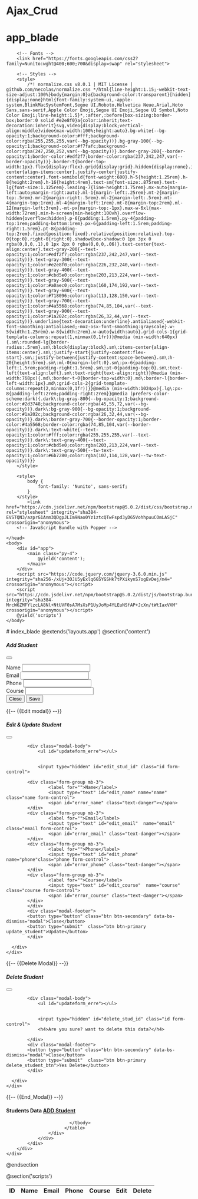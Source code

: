 # Ajax_Crud
# app_blade

<!DOCTYPE html>
<html lang="{{ str_replace('_', '-', app()->getLocale()) }}">
    <head>
        <meta charset="utf-8">
        <meta name="viewport" content="width=device-width, initial-scale=1">
        <meta name="csrf-token" content="{{ csrf_token() }}">
        <title>Laravel</title>

        <!-- Fonts -->
        <link href="https://fonts.googleapis.com/css2?family=Nunito:wght@400;600;700&display=swap" rel="stylesheet">

        <!-- Styles -->
        <style>
            /*! normalize.css v8.0.1 | MIT License | github.com/necolas/normalize.css */html{line-height:1.15;-webkit-text-size-adjust:100%}body{margin:0}a{background-color:transparent}[hidden]{display:none}html{font-family:system-ui,-apple-system,BlinkMacSystemFont,Segoe UI,Roboto,Helvetica Neue,Arial,Noto Sans,sans-serif,Apple Color Emoji,Segoe UI Emoji,Segoe UI Symbol,Noto Color Emoji;line-height:1.5}*,:after,:before{box-sizing:border-box;border:0 solid #e2e8f0}a{color:inherit;text-decoration:inherit}svg,video{display:block;vertical-align:middle}video{max-width:100%;height:auto}.bg-white{--bg-opacity:1;background-color:#fff;background-color:rgba(255,255,255,var(--bg-opacity))}.bg-gray-100{--bg-opacity:1;background-color:#f7fafc;background-color:rgba(247,250,252,var(--bg-opacity))}.border-gray-200{--border-opacity:1;border-color:#edf2f7;border-color:rgba(237,242,247,var(--border-opacity))}.border-t{border-top-width:1px}.flex{display:flex}.grid{display:grid}.hidden{display:none}.items-center{align-items:center}.justify-center{justify-content:center}.font-semibold{font-weight:600}.h-5{height:1.25rem}.h-8{height:2rem}.h-16{height:4rem}.text-sm{font-size:.875rem}.text-lg{font-size:1.125rem}.leading-7{line-height:1.75rem}.mx-auto{margin-left:auto;margin-right:auto}.ml-1{margin-left:.25rem}.mt-2{margin-top:.5rem}.mr-2{margin-right:.5rem}.ml-2{margin-left:.5rem}.mt-4{margin-top:1rem}.ml-4{margin-left:1rem}.mt-8{margin-top:2rem}.ml-12{margin-left:3rem}.-mt-px{margin-top:-1px}.max-w-6xl{max-width:72rem}.min-h-screen{min-height:100vh}.overflow-hidden{overflow:hidden}.p-6{padding:1.5rem}.py-4{padding-top:1rem;padding-bottom:1rem}.px-6{padding-left:1.5rem;padding-right:1.5rem}.pt-8{padding-top:2rem}.fixed{position:fixed}.relative{position:relative}.top-0{top:0}.right-0{right:0}.shadow{box-shadow:0 1px 3px 0 rgba(0,0,0,.1),0 1px 2px 0 rgba(0,0,0,.06)}.text-center{text-align:center}.text-gray-200{--text-opacity:1;color:#edf2f7;color:rgba(237,242,247,var(--text-opacity))}.text-gray-300{--text-opacity:1;color:#e2e8f0;color:rgba(226,232,240,var(--text-opacity))}.text-gray-400{--text-opacity:1;color:#cbd5e0;color:rgba(203,213,224,var(--text-opacity))}.text-gray-500{--text-opacity:1;color:#a0aec0;color:rgba(160,174,192,var(--text-opacity))}.text-gray-600{--text-opacity:1;color:#718096;color:rgba(113,128,150,var(--text-opacity))}.text-gray-700{--text-opacity:1;color:#4a5568;color:rgba(74,85,104,var(--text-opacity))}.text-gray-900{--text-opacity:1;color:#1a202c;color:rgba(26,32,44,var(--text-opacity))}.underline{text-decoration:underline}.antialiased{-webkit-font-smoothing:antialiased;-moz-osx-font-smoothing:grayscale}.w-5{width:1.25rem}.w-8{width:2rem}.w-auto{width:auto}.grid-cols-1{grid-template-columns:repeat(1,minmax(0,1fr))}@media (min-width:640px){.sm\:rounded-lg{border-radius:.5rem}.sm\:block{display:block}.sm\:items-center{align-items:center}.sm\:justify-start{justify-content:flex-start}.sm\:justify-between{justify-content:space-between}.sm\:h-20{height:5rem}.sm\:ml-0{margin-left:0}.sm\:px-6{padding-left:1.5rem;padding-right:1.5rem}.sm\:pt-0{padding-top:0}.sm\:text-left{text-align:left}.sm\:text-right{text-align:right}}@media (min-width:768px){.md\:border-t-0{border-top-width:0}.md\:border-l{border-left-width:1px}.md\:grid-cols-2{grid-template-columns:repeat(2,minmax(0,1fr))}}@media (min-width:1024px){.lg\:px-8{padding-left:2rem;padding-right:2rem}}@media (prefers-color-scheme:dark){.dark\:bg-gray-800{--bg-opacity:1;background-color:#2d3748;background-color:rgba(45,55,72,var(--bg-opacity))}.dark\:bg-gray-900{--bg-opacity:1;background-color:#1a202c;background-color:rgba(26,32,44,var(--bg-opacity))}.dark\:border-gray-700{--border-opacity:1;border-color:#4a5568;border-color:rgba(74,85,104,var(--border-opacity))}.dark\:text-white{--text-opacity:1;color:#fff;color:rgba(255,255,255,var(--text-opacity))}.dark\:text-gray-400{--text-opacity:1;color:#cbd5e0;color:rgba(203,213,224,var(--text-opacity))}.dark\:text-gray-500{--tw-text-opacity:1;color:#6b7280;color:rgba(107,114,128,var(--tw-text-opacity))}}
        </style>

        <style>
            body {
                font-family: 'Nunito', sans-serif;
            }
        </style>
            <link href="https://cdn.jsdelivr.net/npm/bootstrap@5.0.2/dist/css/bootstrap.min.css" rel="stylesheet" integrity="sha384-EVSTQN3/azprG1Anm3QDgpJLIm9Nao0Yz1ztcQTwFspd3yD65VohhpuuCOmLASjC" crossorigin="anonymous">
        <!-- JavaScript Bundle with Popper -->

    </head>
    <body>
        <div id="app">
            <main class="py-4">
                @yield('content');
            </main>
        </div>
        <script src="https://code.jquery.com/jquery-3.6.0.min.js" integrity="sha256-/xUj+3OJU5yExlq6GSYGSHk7tPXikynS7ogEvDej/m4=" crossorigin="anonymous"></script>
        <script src="https://cdn.jsdelivr.net/npm/bootstrap@5.0.2/dist/js/bootstrap.bundle.min.js" integrity="sha384-MrcW6ZMFYlzcLA8Nl+NtUVF0sA7MsXsP1UyJoMp4YLEuNSfAP+JcXn/tWtIaxVXM" crossorigin="anonymous"></script>
        @yield('scripts')
    </body>
</html>
# index_blade
@extends('layouts.app')
@section('content')


  <!-- Modal -->
  <div class="modal fade" id="AddStudentModal" tabindex="-1" aria-labelledby="exampleModalLabel" aria-hidden="true">
    <div class="modal-dialog">
      <div class="modal-content">
        <div class="modal-header">
          <h5 class="modal-title" id="exampleModalLabel">Add Student</h5>
          <button type="button" class="btn-close" data-bs-dismiss="modal" aria-label="Close"></button>
        </div>
        <form id="add_student">
            <div class="modal-body">
                <ul id="saveform_erre"></ul>
            <div class="form-group mb-3">
                    <label for="">Name</label>
                    <input type="text" name="name" class="name form-control">
                    <span id="error_name" class="text-danger"></span>
            </div>
            <div class="form-group mb-3">
                    <label for="">Email</label>
                    <input type="text" name="email" class="email form-control">
                    <span id="error_email" class="text-danger"></span>
            </div>
            <div class="form-group mb-3">
                    <label for="">Phone</label>
                    <input type="text" name="phone"class="phone form-control">
                    <span id="error_phone" class="text-danger"></span>
            </div>
            <div class="form-group mb-3">
                    <label for="">Course</label>
                    <input type="text" name="course" class="course form-control">
                    <span id="error_course" class="text-danger"></span>
            </div>
            </div>
            <div class="modal-footer">
            <button type="button" class="btn btn-secondary" data-bs-dismiss="modal">Close</button>
            <button type="submit"  class="btn btn-primary add_student">Save</button>
            </div>
        </form>
      </div>
    </div>
  </div>
  {{-- {{Edit modal}} --}}
  <div class="modal fade" id="EditStudentModal" tabindex="-1" aria-labelledby="exampleModalLabel" aria-hidden="true">
    <div class="modal-dialog">
      <div class="modal-content">
        <div class="modal-header">
          <h5 class="modal-title" id="exampleModalLabel">Edit & Update Student</h5>
          <button type="button" class="btn-close" data-bs-dismiss="modal" aria-label="Close"></button>
        </div>

            <div class="modal-body">
                <ul id="updateform_erre"></ul>


                <input type="hidden" id="edit_stud_id" class="id form-control">

            <div class="form-group mb-3">
                    <label for="">Name</label>
                    <input type="text" id="edit_name" name="name" class="name form-control">
                    <span id="error_name" class="text-danger"></span>
            </div>
            <div class="form-group mb-3">
                    <label for="">Email</label>
                    <input type="text" id="edit_email"  name="email" class="email form-control">
                    <span id="error_email" class="text-danger"></span>
            </div>
            <div class="form-group mb-3">
                    <label for="">Phone</label>
                    <input type="text" id="edit_phone"  name="phone"class="phone form-control">
                    <span id="error_phone" class="text-danger"></span>
            </div>
            <div class="form-group mb-3">
                    <label for="">Course</label>
                    <input type="text" id="edit_course"  name="course" class="course form-control">
                    <span id="error_course" class="text-danger"></span>
            </div>
            </div>
            <div class="modal-footer">
            <button type="button" class="btn btn-secondary" data-bs-dismiss="modal">Close</button>
            <button type="submit"  class="btn btn-primary update_student">Update</button>
            </div>

      </div>
    </div>
  </div>
{{-- {{Delete Modal}} --}}
  <div class="modal fade" id="DeleteStudentModal" tabindex="-1" aria-labelledby="exampleModalLabel" aria-hidden="true">
    <div class="modal-dialog">
      <div class="modal-content">
        <div class="modal-header">
          <h5 class="modal-title" id="exampleModalLabel">Delete Student</h5>
          <button type="button" class="btn-close" data-bs-dismiss="modal" aria-label="Close"></button>
        </div>

            <div class="modal-body">
                <ul id="updateform_erre"></ul>


                <input type="hidden" id="delete_stud_id" class="id form-control">
                <h4>Are you sure? want to delete this data?</h4>

            </div>
            <div class="modal-footer">
            <button type="button" class="btn btn-secondary" data-bs-dismiss="modal">Close</button>
            <button type="submit"  class="btn btn-primary delete_student_btn">Yes Delete</button>
            </div>

      </div>
    </div>
  </div>
  {{-- {{End_Modal}} --}}
    <div class="container py-5">
        <div class="row">
            <div class="col-md-12">
                <div id="success"></div>
                <div class="card">
                    <div class="card-header">
                        <h4> Students Data
                            <a href="#" data-bs-toggle="modal" data-bs-target="#AddStudentModal" class="btn btn-primary float-end btn-sm">ADD Student</a>
                        </h4>
                    </div>
                    <div class="card-body">
                        <table class="table">
                            <thead >
                              <tr>
                                <th scope="col">ID</th>
                                <th scope="col">Name</th>
                                <th scope="col">Email</th>
                                <th scope="col">Phone</th>
                                <th scope="col">Course</th>
                                <th scope="col">Edit</th>
                                <th scope="col">Delete</th>
                              </tr>
                            </thead>
                            <tbody id="scheduleShowData">

                            </tbody>
                          </table>
                    </div>
                </div>
            </div>
        </div>
    </div>

@endsection

@section('scripts')
    <script>
        $(document).ready(function(e)
        {
            fetchstudent();

            function fetchstudent()
            {
                $.ajax({
                    type: "GET",
                    url:"/fetch_student",
                    dataType:"json",
                    success: function(response) {
                    console.log(response);
                     $('#scheduleShowData').html("");
                    var data = '';
                    $.each(response.students, function(key, value) {
                        data += ` <tr>
                                    <td>${value.id}</td>
                                    <td>${value.name}</td>
                                    <td>${value.email}</td>
                                    <td>${value.phone}</td>
                                    <td>${value.course}</td>
                                    <td><button type="button" value="${value.id}" class="edit_student btn btn-primary btn-sm">Edit<button></td>
                                    <td><button type="button" value="${value.id}" class="delete_student btn btn-danger btn-sm">Delete<button></td>
                                </tr>`;
                    });
                    $('#scheduleShowData').append(data);
                },


                });
            }

            $(document).on('click','.delete_student',function(e){
                e.preventDefault();
                var studnt_id = $(this).val();
                 $('#delete_stud_id').val(studnt_id);
                 $('#DeleteStudentModal').modal('show');
            });
            $(document).on('click','.delete_student_btn',function(e)
            {
                e.preventDefault();
                var studnt_id = $('#delete_stud_id').val();
                $.ajaxSetup({
                                headers: {
                                    'X-CSRF-TOKEN': $('meta[name="csrf-token"]').attr('content')
                                }
                            });
                $.ajax({
                    type: "DELETE",
                    url:"/delete_student/"+studnt_id,
                    success: function(response)
                    {
                        console.log(response);
                        $('#success').addClass('alert alert-success')
                        $('#success').text(response.message);
                        $('#DeleteStudentModal').modal('hide');
                        fetchstudent();
                    }

                });
            });
            $(document).on('click','.edit_student',function(e)
            {
                e.preventDefault;
                var student_id = $(this).val();
                // console.log(student_id);
                $('#EditStudentModal').modal('show')
                $.ajax({
                    type: "GET",
                    url:"/edit_student/"+student_id,
                    success: function(response)
                    {
                        // console.log(response);
                        if (response.status == 400) {
                        $('#error_name').text(response.errors.name);
                        $('#error_email').text(response.errors.email);
                        $('#error_phone').text(response.errors.phone);
                        $('#error_course').text(response.errors.course);

                        }
                        else
                        {
                            $('#edit_name').val(response.student.name);
                            $('#edit_email').val(response.student.email);
                            $('#edit_phone').val(response.student.phone);
                            $('#edit_course').val(response.student.course);
                            $('#edit_stud_id').val(student_id);
                        }
                    }
                });
            });
            $(document).on('click','.update_student',function(e)
            {
                e.preventDefault();
                var stud_id = $('#edit_stud_id').val();
                var data = {
                    'name':$('#edit_name').val(),
                    'email':$('#edit_email').val(),
                    'phone':$('#edit_phone').val(),
                    'course':$('#edit_course').val(),
                }
                $.ajaxSetup({
                                headers: {
                                    'X-CSRF-TOKEN': $('meta[name="csrf-token"]').attr('content')
                                }
                            });
                $.ajax({
                    type: "PUT",
                    url:"/update_student/"+stud_id,
                    data: data,
                    dataType: "json",
                    success: function(response)
                    {
                        // console.log(response);

                        if(response.status==400)
                        {
                            $('#error_name').text(response.errors.name);
                            $('#error_email').text(response.errors.email);
                            $('#error_phone').text(response.errors.phone);
                            $('#error_course').text(response.errors.course);
                        }
                        else if(response.status==404)
                        {
                            $('#success').addClass('alert alert-success')
                            $('#success').text(response.message)
                            $('#AddStudentModal').modal('hide')
                            $('#AddStudentModal').find('input').val(" ");
                        }
                        else
                        {
                            $('#success').addClass('alert alert-success')
                            $('#success').text(response.message)
                            $('#EditStudentModal').modal('hide')
                            $('#EditStudentModal').find('input').val(" ");
                        }
                        fetchstudent();
                    }
                });


            });
            $(document).on('click','.add_student',function(e)
            {
                e.preventDefault();
                // console.dir($('#add_student'));
                 let imagesData = new FormData($('#add_student')[0]);
                $.ajaxSetup({
                                headers: {
                                    'X-CSRF-TOKEN': $('meta[name="csrf-token"]').attr('content')
                                }
                            });
                $.ajax({
                    type: "POST",
                    url:"students",
                    data:imagesData,
                    dataType:"json",
                    processData: false,
                    contentType: false,
                    success: function(response)
                    {
                        if (response.status == 400) {
                        $('#error_name').text(response.errors.name);
                        $('#error_email').text(response.errors.email);
                        $('#error_phone').text(response.errors.phone);
                        $('#error_course').text(response.errors.course);

                        }
                        else
                        {
                            $('#success').addClass('alert alert-success')
                            $('#success').text(response.message)
                            $('#AddStudentModal').modal('hide')
                            $('#AddStudentModal').find('input').val(" ");
                        }
                        fetchstudent();

                    }

                });
            });
        });
    </script>
@endsection


